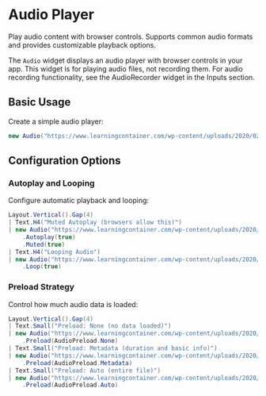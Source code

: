 # Audio Player

<Ingress>
Play audio content with browser controls. Supports common audio formats and provides customizable playback options.
</Ingress>

The `Audio` widget displays an audio player with browser controls in your app. This widget is for playing audio files, not recording them. For audio recording functionality, see the AudioRecorder widget in the Inputs section.

## Basic Usage

Create a simple audio player:

```csharp demo-below
new Audio("https://www.learningcontainer.com/wp-content/uploads/2020/02/Kalimba.mp3")
```

## Configuration Options

### Autoplay and Looping

Configure automatic playback and looping:

```csharp demo-tabs
Layout.Vertical().Gap(4)
| Text.H4("Muted Autoplay (browsers allow this)")
| new Audio("https://www.learningcontainer.com/wp-content/uploads/2020/02/Kalimba.mp3")
    .Autoplay(true)
    .Muted(true)
| Text.H4("Looping Audio")
| new Audio("https://www.learningcontainer.com/wp-content/uploads/2020/02/Kalimba.mp3")
    .Loop(true)
```

### Preload Strategy

Control how much audio data is loaded:

```csharp demo-tabs
Layout.Vertical().Gap(4)
| Text.Small("Preload: None (no data loaded)")
| new Audio("https://www.learningcontainer.com/wp-content/uploads/2020/02/Kalimba.mp3")
    .Preload(AudioPreload.None)
| Text.Small("Preload: Metadata (duration and basic info)")
| new Audio("https://www.learningcontainer.com/wp-content/uploads/2020/02/Kalimba.mp3")
    .Preload(AudioPreload.Metadata)
| Text.Small("Preload: Auto (entire file)")
| new Audio("https://www.learningcontainer.com/wp-content/uploads/2020/02/Kalimba.mp3")
    .Preload(AudioPreload.Auto)
```

<WidgetDocs Type="Ivy.Audio" ExtensionTypes="Ivy.AudioExtensions" SourceUrl="https://github.com/Ivy-Interactive/Ivy-Framework/blob/main/Ivy/Widgets/Primitives/AudioPlayer.cs"/>
